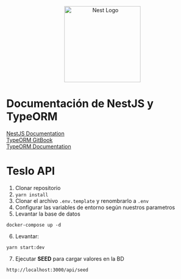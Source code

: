 <p align="center">
  <a href="http://nestjs.com/" target="blank"><img src="https://nestjs.com/img/logo-small.svg" width="200" alt="Nest Logo" /></a>
</p>

# Documentación de NestJS y TypeORM
[NestJS Documentation](https://docs.nestjs.com/)
\
[TypeORM GitBook](https://orkhan.gitbook.io/typeorm/)
\
[TypeORM Documentation](https://typeorm.io/)

# Teslo API
1. Clonar repositorio
2. ```yarn install```
3. Clonar el archivo `.env.template` y renombrarlo a `.env`
4. Configurar las variables de entorno según nuestros parametros
5. Levantar la base de datos
```
docker-compose up -d
```
6. Levantar: 
```
yarn start:dev
```
7. Ejecutar __SEED__ para cargar valores en la BD
```
http://localhost:3000/api/seed
```
